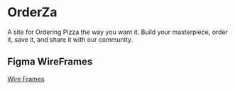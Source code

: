 # OrderZa
A site for Ordering Pizza the way you want it. Build your masterpiece, order it, save it, and share it with our community.

## Figma WireFrames
[Wire Frames](https://www.figma.com/file/7ZDcyyAI38PnVadB61Vkpc/OrderZa)